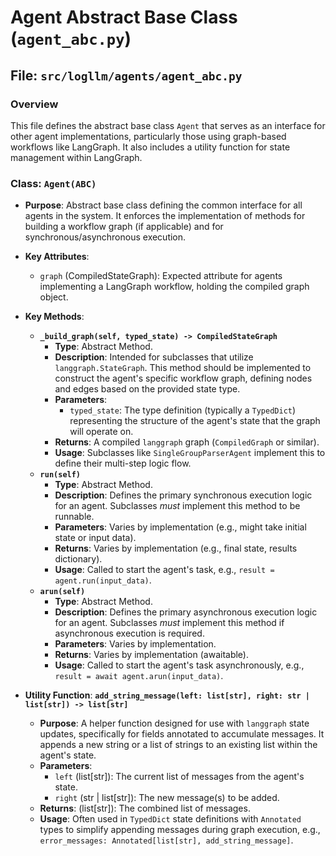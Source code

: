 # Agent Abstract Base Class (`agent_abc.py`)

## File: `src/logllm/agents/agent_abc.py`

### Overview

This file defines the abstract base class `Agent` that serves as an interface for other agent implementations, particularly those using graph-based workflows like LangGraph. It also includes a utility function for state management within LangGraph.

### Class: `Agent(ABC)`

- **Purpose**: Abstract base class defining the common interface for all agents in the system. It enforces the implementation of methods for building a workflow graph (if applicable) and for synchronous/asynchronous execution.
- **Key Attributes**:
  - `graph` (CompiledStateGraph): Expected attribute for agents implementing a LangGraph workflow, holding the compiled graph object.
- **Key Methods**:

  - **`_build_graph(self, typed_state) -> CompiledStateGraph`**
    - **Type**: Abstract Method.
    - **Description**: Intended for subclasses that utilize `langgraph.StateGraph`. This method should be implemented to construct the agent's specific workflow graph, defining nodes and edges based on the provided state type.
    - **Parameters**:
      - `typed_state`: The type definition (typically a `TypedDict`) representing the structure of the agent's state that the graph will operate on.
    - **Returns**: A compiled `langgraph` graph (`CompiledGraph` or similar).
    - **Usage**: Subclasses like `SingleGroupParserAgent` implement this to define their multi-step logic flow.
  - **`run(self)`**
    - **Type**: Abstract Method.
    - **Description**: Defines the primary synchronous execution logic for an agent. Subclasses _must_ implement this method to be runnable.
    - **Parameters**: Varies by implementation (e.g., might take initial state or input data).
    - **Returns**: Varies by implementation (e.g., final state, results dictionary).
    - **Usage**: Called to start the agent's task, e.g., `result = agent.run(input_data)`.
  - **`arun(self)`**
    - **Type**: Abstract Method.
    - **Description**: Defines the primary asynchronous execution logic for an agent. Subclasses _must_ implement this method if asynchronous execution is required.
    - **Parameters**: Varies by implementation.
    - **Returns**: Varies by implementation (awaitable).
    - **Usage**: Called to start the agent's task asynchronously, e.g., `result = await agent.arun(input_data)`.

- **Utility Function**: **`add_string_message(left: list[str], right: str | list[str]) -> list[str]`**
  - **Purpose**: A helper function designed for use with `langgraph` state updates, specifically for fields annotated to accumulate messages. It appends a new string or a list of strings to an existing list within the agent's state.
  - **Parameters**:
    - `left` (list[str]): The current list of messages from the agent's state.
    - `right` (str | list[str]): The new message(s) to be added.
  - **Returns**: (list[str]): The combined list of messages.
  - **Usage**: Often used in `TypedDict` state definitions with `Annotated` types to simplify appending messages during graph execution, e.g., `error_messages: Annotated[list[str], add_string_message]`.
